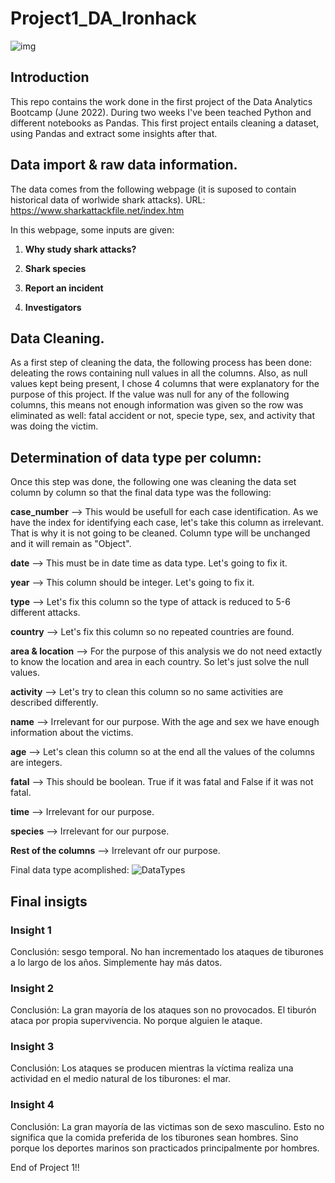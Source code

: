



# Project1_DA_Ironhack
![img](https://th.bing.com/th/id/OIP.BKAQJ2Yd21yuXxALpBHqFAHaEK?w=271&h=180&c=7&r=0&o=5&dpr=1.34&pid=1.7)

## Introduction

This repo contains the work done in the first project of the Data Analytics Bootcamp (June 2022). During two weeks I've been teached Python and different notebooks as Pandas. This first project entails cleaning a dataset, using Pandas and extract some insights after that.

## Data import & raw data information.

The data comes from the following webpage (it is suposed to contain historical data of worlwide shark attacks).
URL: https://www.sharkattackfile.net/index.htm

In this webpage, some inputs are given:

1. **Why study shark attacks?** 

1. **Shark species** 

1. **Report an incident**

1. **Investigators** 


## Data Cleaning.

As a first step of cleaning the data, the following process has been done: deleating the rows containing null values in all the columns. Also, as null values kept being present, I chose 4 columns that were explanatory for the purpose of this project. If the value was null for any of the following columns, this means not enough information was given so the row was eliminated as well: fatal accident or not, specie type, sex, and activity that was doing the victim.



## Determination of data type per column:

Once this step was done, the following one was cleaning the data set column by column so that the final data type was the following:

**case_number** --> This would be usefull for each case identification. As we have the index for identifying each case, let's take this column as irrelevant. That is why it is not going to be cleaned. Column type will be unchanged and it will remain as "Object".

**date** --> This must be in date time as data type. Let's going to fix it.

**year** --> This column should be integer. Let's going to fix it.

**type** --> Let's fix this column so the type of attack is reduced to 5-6 different attacks.

**country** --> Let's fix this column so no repeated countries are found.

**area & location** --> For the purpose of this analysis we do not need extactly to know the location and area in each country. So let's just solve the null values.

**activity** --> Let's try to clean this column so no same activities are described differently.

**name** --> Irrelevant for our purpose. With the age and sex we have enough information about the victims.

**age** --> Let's clean this column so at the end all the values of the columns are integers.

**fatal** --> This should be boolean. True if it was fatal and False if it was not fatal.

**time** --> Irrelevant for our purpose.

**species** --> Irrelevant for our purpose.

**Rest of the columns** --> Irrelevant ofr our purpose.

Final data type acomplished:
![DataTypes]("C:\Users\alexd\Ironhack\Project1_DA_Ironhack\Images\DataTypes.png")

## Final insigts

### Insight 1
Conclusión: sesgo temporal. No han incrementado los ataques de tiburones a lo largo de los años. Simplemente hay más datos.

### Insight 2
Conclusión: La gran mayoría de los ataques son no provocados. El tiburón ataca por propia supervivencia. No porque alguien le ataque.

### Insight 3
Conclusión: Los ataques se producen mientras la víctima realiza una actividad en el medio natural de los tiburones: el mar.

### Insight 4
Conclusión: La gran mayoría de las victimas son de sexo masculino. Esto no significa que la comida preferida de los tiburones sean hombres. Sino porque los deportes marinos son practicados principalmente por hombres.



End of Project 1!!